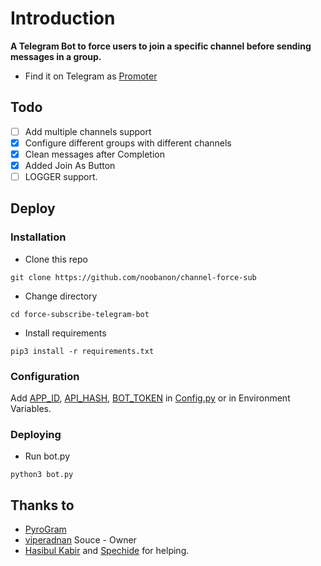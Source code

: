 # Introduction
**A Telegram Bot to force users to join a specific channel before sending messages in a group.**
- Find it on Telegram as [Promoter](https://t.me/@ForceMemberRoBot)

## Todo
- [ ] Add multiple channels support
- [X] Configure different groups with different channels
- [X] Clean messages after Completion
- [x] Added Join As Button
- [ ] LOGGER support.

## Deploy

### Installation
- Clone this repo
```
git clone https://github.com/noobanon/channel-force-sub
```
- Change directory
```
cd force-subscribe-telegram-bot
```
- Install requirements
```
pip3 install -r requirements.txt
```

### Configuration
Add [APP_ID](https://my.telegram.org/apps), [API_HASH](https://my.telegram.org/apps), [BOT_TOKEN](https://t.me/botfather) in [Config.py](Config.py) or in Environment Variables.

### Deploying
- Run bot.py
```
python3 bot.py
```

## Thanks to
- [PyroGram](https://PyroGram.org)
- [viperadnan](https://github.com/viperadnan-git) Souce - Owner
- [Hasibul Kabir](https://GitHub.com/hasibulkabir) and [Spechide](https://GitHub.com/spechide) for helping.
